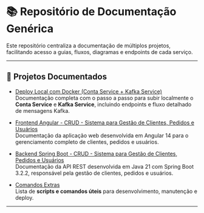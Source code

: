 # 📚 Repositório de Documentação Genérica

Este repositório centraliza a documentação de múltiplos projetos, facilitando acesso a guias, fluxos, diagramas e endpoints de cada serviço.

---

## 🧩 Projetos Documentados

- [Deploy Local com Docker (Conta Service + Kafka Service)](https://github.com/ricvecchio/project-docs/blob/main/conta-kafka-service/README.md)  
  Documentação completa com o passo a passo para subir localmente o **Conta Service** e **Kafka Service**, incluindo endpoints e fluxo detalhado de mensagens Kafka.

- [Frontend Angular - CRUD - Sistema para Gestão de Clientes, Pedidos e Usuários](https://github.com/ricvecchio/transp-crud-angular/blob/main/README.md)  
  Documentação da aplicação web desenvolvida em Angular 14 para o gerenciamento completo de clientes, pedidos e usuários.

- [Backend Spring Boot - CRUD - Sistema para Gestão de Clientes, Pedidos e Usuários](https://github.com/ricvecchio/transp-api-crud-spring/blob/main/README.md)  
  Documentação da API REST desenvolvida em Java 21 com Spring Boot 3.2.2, responsável pela gestão de clientes, pedidos e usuários.

- [Comandos Extras](./README.md)  
  Lista de **scripts e comandos úteis** para desenvolvimento, manutenção e deploy.  

---
 

